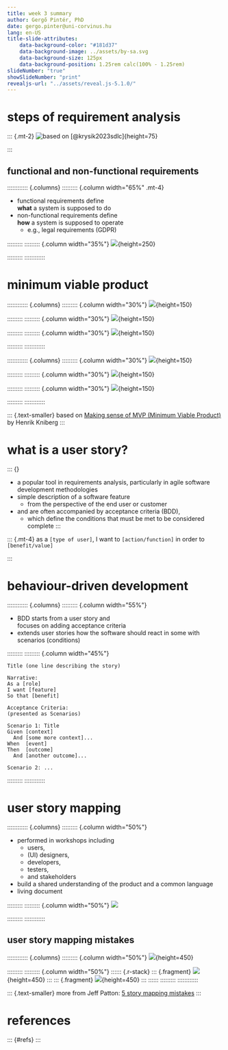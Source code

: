 ```yaml
---
title: week 3 summary 
author: Gergő Pintér, PhD
date: gergo.pinter@uni-corvinus.hu
lang: en-US
title-slide-attributes:
    data-background-color: "#181d37"
    data-background-image: ../assets/by-sa.svg
    data-background-size: 125px
    data-background-position: 1.25rem calc(100% - 1.25rem)
slideNumber: "true"
showSlideNumber: "print"
revealjs-url: "../assets/reveal.js-5.1.0/"
---
```


# steps of requirement analysis

::: {.mt-2}
![based on [@krysik2023sdlc]](figures/requirement_analysis_steps.drawio.svg){height=75}

:::

## functional and non-functional requirements

:::::::::::: {.columns}
::::::::: {.column width="65%" .mt-4}
- functional requirements define<br>
  **what** a system is supposed to do
- non-functional requirements define<br>
  **how** a system is supposed to operate
    - e.g., legal requirements (GDPR)
  
<!--::: {.text-smaller}
source: [@enwiki:1245895117]
:::-->
:::::::::
::::::::: {.column width="35%"}
![](figures/publicdomainvectors/cogwheel.svg){height=250}

:::::::::
::::::::::::

# minimum viable product


:::::::::::: {.columns}
::::::::: {.column width="30%"}
![](figures/publicdomainvectors/blue-saloon-car-wheels.svg){height=150}

:::::::::
::::::::: {.column width="30%"}
![](figures/publicdomainvectors/blue-saloon-car-body.svg){height=150}

:::::::::
::::::::: {.column width="30%"}
![](figures/publicdomainvectors/blue-saloon-car.svg){height=150}

:::::::::
::::::::::::

:::::::::::: {.columns}
::::::::: {.column width="30%"}
![](figures/publicdomainvectors/children-bicycle.svg){height=150}

:::::::::
::::::::: {.column width="30%"}
![](figures/publicdomainvectors/red-scooter-motorbike.svg){height=150}

:::::::::
::::::::: {.column width="30%"}
![](figures/publicdomainvectors/blue-saloon-car.svg){height=150}

:::::::::
::::::::::::

::: {.text-smaller}
based on [Making sense of MVP (Minimum Viable Product)](https://blog.crisp.se/2016/01/25/henrikkniberg/making-sense-of-mvp) by Henrik Kniberg
:::

# what is a user story?

::: {}
- a popular tool in requirements analysis, particularly in agile software development methodologies
- simple description of a software feature
    - from the perspective of the end user or customer
- and are often accompanied by acceptance criteria (BDD),
    - which define the conditions that must be met to be considered complete
:::

::: {.mt-4}
as a `[type of user]`, I want to `[action/function]` in order to `[benefit/value]`

:::

# behaviour-driven development

:::::::::::: {.columns}
::::::::: {.column width="55%"}
- BDD starts from a user story and<br>focuses on adding acceptance criteria
- extends user stories how the software should react in some with scenarios (conditions)

:::::::::
::::::::: {.column width="45%"}
```
Title (one line describing the story)

Narrative:
As a [role]
I want [feature]
So that [benefit]

Acceptance Criteria:
(presented as Scenarios)

Scenario 1: Title
Given [context]
  And [some more context]...
When  [event]
Then  [outcome]
  And [another outcome]...

Scenario 2: ...
```

:::::::::
::::::::::::

# user story mapping

:::::::::::: {.columns}
::::::::: {.column width="50%"}
- performed in workshops including 
    - users,
    - (UI) designers,
    - developers,
    - testers,
    - and stakeholders
- build a shared understanding of the product and a common language
- living document

:::::::::
::::::::: {.column width="50%"}
![](figures/user_story_map.drawio.svg)

:::::::::
::::::::::::

## user story mapping mistakes

:::::::::::: {.columns}
::::::::: {.column width="50%"}
![](figures/usm_too_many_details.drawio.svg){height=450}

:::::::::
::::::::: {.column width="50%"}
:::::: {.r-stack}
::: {.fragment}
![](figures/usm_whole_story_first.drawio.svg){height=450}
:::
::: {.fragment}
![](figures/usm_whole_story_first_extra.drawio.svg){height=450}
:::
::::::
:::::::::
::::::::::::

::: {.text-smaller}
more from Jeff Patton: [5 story mapping mistakes](https://jpattonassociates.com/5-story-mapping-mistakes/)
:::

# references

::: {#refs}
:::
